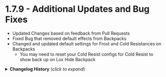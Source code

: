 # 1.7.9 - Additional Updates and Bug Fixes
* Updated Changes based on feedback from Pull Requests
* Fixed Bug that removed default effects from Backpacks
* Changed and updated default settings for Frost and Cold Resistances on Backpacks
  * You may need to reset your Cold Resist configs for Cold Resist to show back up on Lox Hide Backpack

<details>
<summary><b>Changelog History</b> (<i>click to expand</i>)</summary>

# 1.7.8 - Forgot to increment the in-game version to 1.7.7
* In-game version now shows 1.7.8

# 1.7.7 - Updating for Ashland and Bog Witch Updates
* Updates to Valheim 0.219.14
* Updated ItemManager and Piece Manager

# 1.7.6 - Updating for 0.217.38 Valheim
* Fixed error on load.

# 1.7.5 - More Compatibility Support
* Added in Protection Override so that backpacks can be placed on an Item Stand, similar to Armor Stands.
* Added initial ContentsWithin support to prevent backpacks from being previewed. 

# 1.7.4 - One more Drop Bug
* Fixed: Drops were being enabled on world start.

# 1.7.3 - Fixed Configuration Issue
* Fixed the ItemManager issue and now running on new version.
* Drops tested and working as expected.

# 1.7.2 - Fixing Drop Issues
* Reverting to a previous version of ItemManager until I can understand why drops are not working fully.
  * If you having continued issues with drops after updating to this update, you might have reset your Adventure Backpacks configuration file.

# 1.7.1 - Release of the Adventure Backpacks API - Effect and Backpack Creation
* API (v1.1) now supports bringing in custom effects and backpacks
  * [Documentation](https://github.com/Vapok/AdventureBackpacks/blob/main/Docs/AdventureBackpacksAPI.md)
  * [Download ABAPI.DLL from GitHub](https://github.com/Vapok/AdventureBackpacks/releases)
* Cheb's Necromany Backpack Integration converted to API
* Updated to 0.218.28 Valheim

# 1.7.0 - Release of the Adventure Backpacks API
* Initial Release of the ABAPI.
  * [Documentation](https://github.com/Vapok/AdventureBackpacks/blob/main/Docs/AdventureBackpacksAPI.md)
  * [Download ABAPI.DLL from GitHub](https://github.com/Vapok/AdventureBackpacks/releases)
* Valheim Update 0.217.27
* Upgraded to .net 4.7.2

# 1.6.29 - Multiplayer Issue
* Fixing ServerSync

# 1.6.28 - 0.217.24 Update
* Updates for Valheim 0.217.24

# 1.6.27 - Bug Fix
* Fixed: In a rare case, when a bag is upgraded, and then you die before unequipping your bag, it can potentially lose the contents of the backpack.
  * This is fixed in this version.

# 1.6.26 - Hotfix to address Critical Crashing Bug
* Turns out adding a container on Players, make them interactable which crashes the player object.
  * Disabled the interaction function on containers when the container is Player(Clone)

# 1.6.25 - Container Checking for Mod Compatibility
* Made changes will allow the Container to be recognized as "player built"
  * This is needed to prevent other mods from having to make specific updates for this mod.
  * AzuCraftyBoxes is now fully supported with Adventure Backpacks when using the Equipped Backpack
  * Craft From Containers needs 1 update in order to work (They need to not check for Piece component)
* Fixes a Compatibility issue with Valheim+ Where Transpilers were fighting for attention.

# 1.6.24 - Updates and Compatibilities
* Fixing a Player Load error on Startup when wearing a backpack.

# 1.6.23 - Updates and Compatibilities
* Fixed the Inventory Input Control that was broken.
* Added in logging and warning messages when Transpilers don't patch.
* Added in Container compatibility for mods (like AzuCraftyBoxes) that would access containers. (GitHub Issue #110)
  * This places a Container component on the Player(Clone) that will always contain the inventory of the EQUIPPED backpack
  * This would allow Craft from Containers (assuming no code changes needed on other mods) to access that inventory.
* Added Configuration to Show/Hide the Backpack Status Effect (GitHub Issue #104)
* Added Configuration to give Backpack Status Effect a Custom Name (GitHub Issue #104)

# 1.6.22 - Hildir's Bug Fixing
* Fixes Item Requirement Count Method - Missed 1 method.

# 1.6.21 - Hildir's Bug Fixing
* Fixes Item Requirement Count Method
* Updated Russian Translations

# 1.6.20 - Valheim 0.217.14 Update
* Implements updates needed for Valheim Update Hildir's Request

# 1.6.19 - Valheim 0.216.9 Update
* Implements updates needed for Valheim Update 0.216.9
* Adds in Polish Translations (big thanks to Gryfu and rysson for the collaboration and pull requests)

# 1.6.18 - Cheb's Necromancy Hotfix
* Fixes Cheb's Necromancy Asset Issue
* Put in strong error handling for when this will happen again in the future.

# 1.6.17 - MaxAxe Compatibility Hotfix
* Changes to crafting were assuming unstackable items.
  * Fixed to allow stackable items (that can be equipped) to be removed correctly.

# 1.6.16 - Various Updates
* Crafting bags will no longer allow you to consume equipped cape's.
  * To craft a bag with a cape, and the only one in inventory is equipped, it must be unequipped in order for it to be used.
* Scaled down size and repositioned the Explorer's Wisppack.
* Updated Adventure Backpacks Unity version to 2020.3.45
* Updates codebase to 0.214.300 Valheim References
* Adding CHANGELOG.md to Thunderstore package

# 1.6.15.0 - Controller Support!!!, also some bug fixes.
* Fully Implemented Controller/Gamepad Support.
  * Set bindings in configuration for opening up the backpack and other settings.
* Rebuilt the mechanism for calculating backpack weight. Now uses transpiler.
* Addition Sign and Tame Rename Interaction Fixes
* Open Backpack With Hover now fully works on extended inventory and quick slot grids.
* Open with Inventory now work with Open/Close Backpack with Hover.

# 1.6.14.0 - Fixing Equippable Items, Adding Hover Over Interaction option, Fixing Signs.
* New Feature: Open Inventory with Hover Interaction
  * When enabled, this will override the Open with Inventory and Close Inventory Options.
  * When enabled, hovering over an equipped backpack item in the player inventory and pressing the Backpack Open Hot Key will open equipped backpack.
* Discovered a bug (or unintended interaction) that prevented the ability to equip armor if a backpack is configured to open with inventory (and close with inventory) when using "Right Click Quick Transfer" functionality
  * This has been fixed. Right Click Quick Transfer will now detect if there is armor in the spot it would be equipped at.
    * If no item is equipped in it's intended slot, it will equip the item instead of transferring it.
    * if item slot is already filled, it will quick transfer the equipable item.
    * This does mean, if your intent is to swap out armor, you'll have to unequip the current item equipped manually.
      * This is not an issue if Right Click Quick Transfer is disabled.
* When typing in Signs, inventory was opening with a hotkey.
  * Fixed to prevent inventory from opening while typing in signs.

# 1.6.13.0 - Refactor of Backpack Interaction Controls
* Enhanced and improved the mechanics behind how backpacks open.
* Fixed the backpack not closing when open.
* All Configuration settings for backpack controls have been validated.
  * **Please double check your settings if interactions have changed for you**
* Community has verified controller support from previous version.
* Fixed an issue with bags falling through the floor when dropped with Outward Mode

# 1.6.12.0 - Redefining Keymappings and Open with Inventory Option
* Adjusted Config Keymappings to allow for Gamepad, Mouse, or Keyboard to be set.
  * Untested Controller Support - I'm hoping this works, but it might not. Please provide feedback.
* Added an additional configuration option to Open Backpack Inventory when Player Inventory is Opened.
  * This defaults to Disabled. Set to Enabled (true) to open the backpack at the same time as inventory.

# 1.6.11.0 - Clean Up and Upgrade of BepInEx
* Updates to BepInEx 5.4.21
* Various Clean Up

# 1.6.10.0 - Valheim 0.214.2 Update
* Updates to Valheim 0.214.2
* Adds in Ukranian Translation (Thanks to @Stadde1n for stopping by the Discord!)

# 1.6.9.0 - Bugfixes and Chinese Translation
* Onward Mode/Quick Drop Bug
  * Fixed an issue with quick drop mod when bag inventory is full, while using Extended Inventory mods
* Added Chinese Simplified Translations
  * Thanks to DuDaowl for dropping me a line on Discord!

# 1.6.8.0 - Adjusting Container.TakeAll and Adding Chinese Traditional Translation
* When running some Extended Inventory Mod's, interacting with the Tombstone causes odd behavior.
  * Fixed: Items dupe and "teleport" to other players.
* Adding Chinese Traditional Translation
  * Thanks to 全家就是你家 for dropping by the Discord to submit it!

# 1.6.7.0 - Hotfix - Holy Status Effects Batman!
* Bug was identified that all status effects applied to Player were being replicated to all creatures spawned in.
  * While this is quite magical for the Wisplight effect, in giving every creature in the Mistlands Demister, (which in and of itself is pretty spectacular to see), this is indeed a bug that needs to be patched quickly.

# 1.6.6.0 - Hotfix - Sneaky Bug Is Sneaky
* The Troll Armor status effect was being applied even without wearing the full set when a backpack was equipped with that effect.
  * This ensures that the full troll armor set is worn.

# 1.6.5.0 - Cheb's Necromancy Compatibility and Overhauled Status Effects Management
* Adds compatibility for Cheb's Necromancy
  * Introduces a new Necromancy Backpack: Spectral Shroud of Holding
    * Applies the Necromancy Armor Status Effect
    * Applies Necromancy Skill Modifiers
    * Adds New Necromancy Option to Backpack Biome selection.
      * This is used to apply the Necromancy Armor effect to just the Necromancy Backpack
* Completely Reworked Status Effects Management
  * Implements a new UpdateEquipmentStatusEffects Transpiler and removes several patch points.
* Multiple biomes can now be selected on backpacks, and applied effects will stack.
  * If Backpack has more than 1 biome configured, and the biomes utilize the same effect, the backpack must meet all requirements for the effect to trigger.
* Adds Translation for Japanese and Portuguese Brazilian
  * Big thanks to Xutz and RedeyeBear for dropping by the Discord to contribute these!
* Bugfixes: 
  * Drops Enabled/Disable now completely work and will definitely disable drops.
    * Apologies that this took so long for me to track down.
  * When Backpack with items is placed on an Armor Stand, Thor accidentally duplicates items.
    * Fixes GitHub #67



# 1.6.4.0 - Bug Fixes + Jewelcrafting Compatibility + Spanish Language Translation
* Adds Spanish Language Translation File
  * Thanks to Esdac (on Discord) and lopezp9492 (GitHub) for contributions.
* Fixes Take All Deletion of Backpacks when Targeted Container is Full
* Fixes Gravestone Take All Duplications (same issue as above, but with Thor watching)
* Jewelcrafting consistently removes Status Effects repeatedly (whether it needs to or not), causing Backpack Wisplight to not function. 
  * I have added in support to both prevent the removal, and optimize status effect identification. 
* Configuration File is generated with split section names accidentally.  Now section names in the config file itself should all be in English, and Configuration Manager should show localized Section Names.
  * May or may not have an overall effect on random drops occuring.
  * I have tested Config setting Drops Enabled/Disabled extensively and it is absolutely disabling drops if not enabled.

# 1.6.3.0 - Key/Door Detection - Performance Tuning
* Keys stored in **Equipped Backpack** are detected for purposes of entering through doors. (e.g. Swamp Key opens Crypts).
  * Keys stored in backpacks NOT equipped, will be hidden from detection.
* Improved Backpack Protection Guards and Mod Compatibility
  * Ensuring that mods are handling your backpacks appropriately to prevent item loss and/or item dupping.
* Includes updated translations for Czech and Korean, as well as adds support for Swedish translation
* Changed Default Size of Level 1 Explorer's Wisppack from 4x4 (16 Slot Inventory) to a 8x2 (16 Slot Inventory)
* Quick Dropping (Outward Mode) now drops behind the Player running.
* Enhanced and Expanded Readme File

# 1.6.2.0 - Bug Fixes and Mod Compatibility
* The last update introduced a Language Translation issue where it stopped loading Translation files. 
  * This has been resolved. Apologies to my non-english friends!
* Adding in Language Translation Support for Czech
* Additional Mod Compatibility changes.
  * Quick Stack Store would cause Thor to empty backpacks when using the Take All / Store All commands.
    * This has been fixed.
    * This resolves an item dupping issue that is being experienced with Multi-User-Chests (not validated yet)
* This update also attempts to fix the Grid Not Displaying on Level 1 Wisppacks when opened on initial load of Valheim.

# 1.6.1.0 - Module Compatibility on Right Click Quick Transfer
* Reworked Logic to make Right Click Quick Transfer friendly to other inventory mods.
    * Adds Compatibility to **[Auto Split Stack](https://www.nexusmods.com/valheim/mods/76?tab=files&file_id=7184)**, as well as **[Quick Stack Sort](https://www.nexusmods.com/valheim/mods/2094?tab=description)**
    * May add additional compatibility to other mods not tested.

# 1.6.0.0
* Updating for Valheim Version 0.213.4
* Right Click Fast Item Transfer Fixes
  * Stacking Items when bags are full are fixed.
  * Added vanilla effects on item transfer for crisper feel.

# 1.5.9.0
* New Feature Added: Right Click Quick Transfer
    * This feature, when enabled (disabled by default), allows you to transfer contents between player inventory and containers by right clicking.
* _**blumaye.quicktransfer**_ Module Compatibility Issue Discovered which could cause loss of backpacks and items in backpacks.
    * Right Click Quick Transfer Feature meant to replace this mod.
    * Recommended to remove _**blumaye.quicktransfer**_ mod
* Added Inception checker on Inventory.AddItem()
* Added Backpack Removal Guard on Inventory.RemoveItem()
    * Backpack trashed or removed while containing items can still be deleted, but contained items will be saved by Thor.

# 1.5.8.0
* Added Frost Resistance as a Configurable Effect.
* Added Troll Armor Set as a Configurable Effect.
* Completely reworked the Effects System, introducing Factory pattern.
* Reworked Backpack Inception. The gods have looked down upon you unfavorably.

# 1.5.7.0
* We have finally identified the issue with the drop rates.  The issue stemmed from Non-English OS based players (where decimals are represented as 0,00, not 0.00) were experiencing an issue with a Culture variation issue.
    * I couldn't detect it because I only run in English mode, and so it worked for me Apologies to my non-English friends out there.
    * **_NOTE: PLEASE DELETE YOUR CONFIGURATION ON BOTH SERVER AND CLIENT WHEN UPDATING TO 1.5.7_**
* Revamped the Configuration Section to use non-localized section names in the configuration file, while still showing localized labels in the Configuration Manager UI.
* Turned off materials shader replacer, which was causing a flicker.

# 1.5.6.0
* Adding in Korean Translation thanks to hanawa07!
* When using the Configuration Manager, there was a weird interaction dealing with the Drop Chance that was making it impossible to edit the drop chance.
  * I have changed the way the drop chance is configured in Configuration Manager, and the value needs to be a fraction of a number.
  * As an example: 1 = 100%.  0.02 = 2%.

# 1.5.5.0
* Adding in German Translation thanks to Tyrone.
* Adding in Cold Resistance as a configurable Status Effect.  
* Big Shoutout to Agrivar/carpenteer for his assistance in testing reported bugs! Appreciate it!
  * Added in additional configuration options for Effects that allow effects to be more configurable to multiple bags.
  * Added in Module Compatibility to Smoothbrain's Blacksmithing (allowing quality level 5 for effects)
  * Added in Module Compatibility to Golden's TorchesAndCapes Environment changes.  Effects now work along side this mod being enabled.
* Added Drops and Drop Configurations to that Bags can be added to loot tables.
* Fixed a few minor bugs

# 1.5.4.0
* French words have characters that are not allowed in BepInEx configs that was causing major start issues. 
  * I have fixed this by sanitizing words before making configs.
* Cleaned up the way I was patching Status Effects. More Robust and won't conflict with other mods.

# 1.5.3.0
* Found another instance of Feather Fall not working. Fixed.
* Found a bug in the Epic Loot Augmenter when changing enchants.  Fixed.

# 1.5.2.0
* Fixing the Wisplight and Feathfall breaking because of previous fix. These now function as expected.
* Adding in French Translation Files (Thanks Renard!!)

# 1.5.1.0
 * Fixed an annoying bug on the Level 4 Explorer's Wisppack where the Demister would activate on every equipment change. Annoying!
 * Adjusted some shaders.
 * Adding fresh Russian Translation File thanks to BIATLONIST!  
   * (Have you translated this into your language?  Let me know, and I'll add it the releases!)

# 1.5.0.0
 * Initial Release of Adventuring Backpacks introducing 6 New Backpack Prefabs (4 New Models and Designs)
   * The original two prefabs, have been identified as legacy items, that can no longer be built.  They will live on in your inventory as "Old".  Functionally, they'll exist as they have been.  But they aren't craftable, nor are they upgradeable.  (though they are configurable).
   * The 6 new Prefabs, introduce the 6 new bags that are intended to be used as progression bags.
   * The mod author would prefer that folks adventure in the world of Valheim and stumble across what it takes to craft the assortment of bags, however, those with less adventuring desires, may look at the configuration, where I do expose all of the recipes and what you have to touch in order to gain the recipes.  Yes, this also means that all of the bags are configurable for those that pack to the beat of a different drum.
   * The 6 new backpacks are:
     * **Satchel** - _A small backpack capable of holding things._
     * **Rugged Backpack**  - _A rugged backpack, complete with buckles and fine leather straps._
     * **Bloodbag Wetpack** - _A durable backpack sealed using waterproof blood bags._
     * **Arctic Sherpa Pack** - _An arctic backpack, fit for long treks through the mountains._
     * **Lox Hide Knappsack** - _An adventuring backpack made from extremely durable lox hide._
     * **Explorers Wisppack** - _A finely crafted, mystical backpack. Complete with it's own Box of Holding. No one is quite sure how it works._
   * Greatly Expanded and 100% completely configurable settings.
   
# 1.0.4.0
 * Fixed a rare error on Piece Manager where on local play, if there is no adminlist file, it would error in the console.
 * Fixed, In the event that there are multiple language files found for the same language, LocalizationManager would fail thus failing to load the mod.
# 1.0.3.0 
 * Fixed Locking Server Config with Config Sync.  Set 'Lock Config' to True in Server config (set while server is off)
 * Various Code Refactors and reorganization of methods.
 * Added Config to allow inventory and bag to be closed with the same hotkey.
# 1.0.2.0
 * Localization Updates was very chatty.  Muted.
 * Arctic Backpack sizing was set to rugged on the X axis.  Opps.
 * Also, BepInEx version was set wrong. Reset.
# 1.0.1.0
 * Adds in Weightless Compatibility with Epic Loot to ensure maximum epicness.  (also you're cheating... lol)
 * Resolves a Bag Duplication that was occuring when trying to insert a backpack into a backpack. (The gods are watching you.)
# 1.0.0.0
 * Initial Release of Adventure Backpacks
   * This is a full refactor and completely re-writen version of JotunnBackpacks.
   * Adventure Backpacks will seamlessly convert Jotunn Backpacks into new Adventure Backpacks.
   * As such, Jotunn Backpacks is incompatible with Adventure Backpacks
     * Utilizing the same Prefab Name, to get technical.

</details>